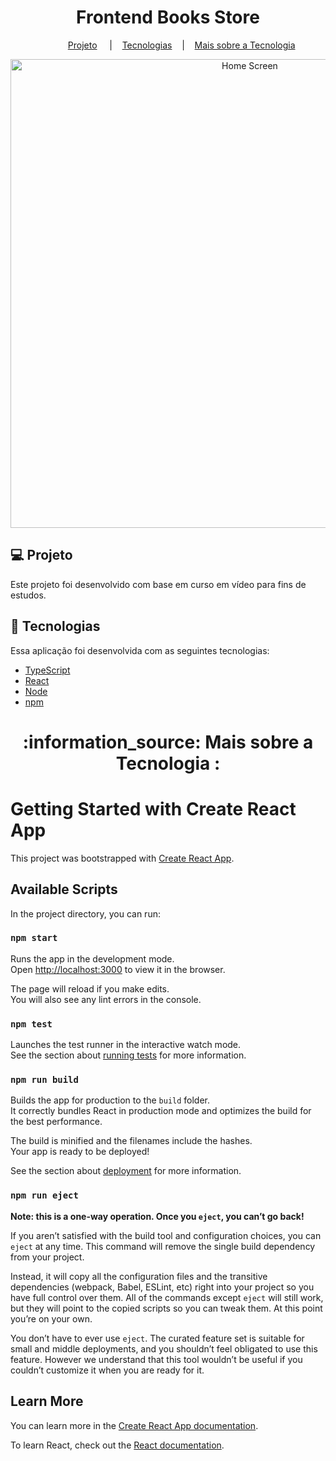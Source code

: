 <h1 align="center">
    Frontend Books Store
</h1>

<p align="center">
  <a></a>&nbsp;&nbsp;&nbsp;&nbsp;&nbsp;&nbsp;&nbsp;&nbsp;&nbsp;&nbsp;
  <a href="#-projeto">Projeto</a>&nbsp;&nbsp;&nbsp;&nbsp;&nbsp;|&nbsp;&nbsp;&nbsp;
  <a href="#rocket-tecnologias">Tecnologias</a>&nbsp;&nbsp;&nbsp;&nbsp;|&nbsp;&nbsp;&nbsp;
  <a href="#information_source-mais">Mais sobre a Tecnologia</a>
</p>

<p align="center">
  <img alt="Home Screen" src="https://user-images.githubusercontent.com/56087579/193384275-2e39bbae-3f35-42fb-98dc-2cafd8956b1b.png" width="750px">
</p>

## 💻 Projeto

Este projeto foi desenvolvido com base em curso em vídeo para fins de estudos.

## :rocket: Tecnologias

Essa aplicação foi desenvolvida com as seguintes tecnologias:
- [TypeScript][typescript]
- [React][reactjs]
- [Node][node]
- [npm][npm]

<h1 align="center">
  <a id="information_source-mais">:information_source: Mais sobre a Tecnologia :</a>
</h1>

# Getting Started with Create React App

This project was bootstrapped with [Create React App](https://github.com/facebook/create-react-app).

## Available Scripts

In the project directory, you can run:

### `npm start`

Runs the app in the development mode.\
Open [http://localhost:3000](http://localhost:3000) to view it in the browser.

The page will reload if you make edits.\
You will also see any lint errors in the console.

### `npm test`

Launches the test runner in the interactive watch mode.\
See the section about [running tests](https://facebook.github.io/create-react-app/docs/running-tests) for more information.

### `npm run build`

Builds the app for production to the `build` folder.\
It correctly bundles React in production mode and optimizes the build for the best performance.

The build is minified and the filenames include the hashes.\
Your app is ready to be deployed!

See the section about [deployment](https://facebook.github.io/create-react-app/docs/deployment) for more information.

### `npm run eject`

**Note: this is a one-way operation. Once you `eject`, you can’t go back!**

If you aren’t satisfied with the build tool and configuration choices, you can `eject` at any time. This command will remove the single build dependency from your project.

Instead, it will copy all the configuration files and the transitive dependencies (webpack, Babel, ESLint, etc) right into your project so you have full control over them. All of the commands except `eject` will still work, but they will point to the copied scripts so you can tweak them. At this point you’re on your own.

You don’t have to ever use `eject`. The curated feature set is suitable for small and middle deployments, and you shouldn’t feel obligated to use this feature. However we understand that this tool wouldn’t be useful if you couldn’t customize it when you are ready for it.

## Learn More

You can learn more in the [Create React App documentation](https://facebook.github.io/create-react-app/docs/getting-started).

To learn React, check out the [React documentation](https://reactjs.org/).

[typescript]: https://www.typescriptlang.org/
[reactjs]: https://pt-br.reactjs.org/
[node]: https://nodejs.org/en/
[npm]: https://www.npmjs.com/

